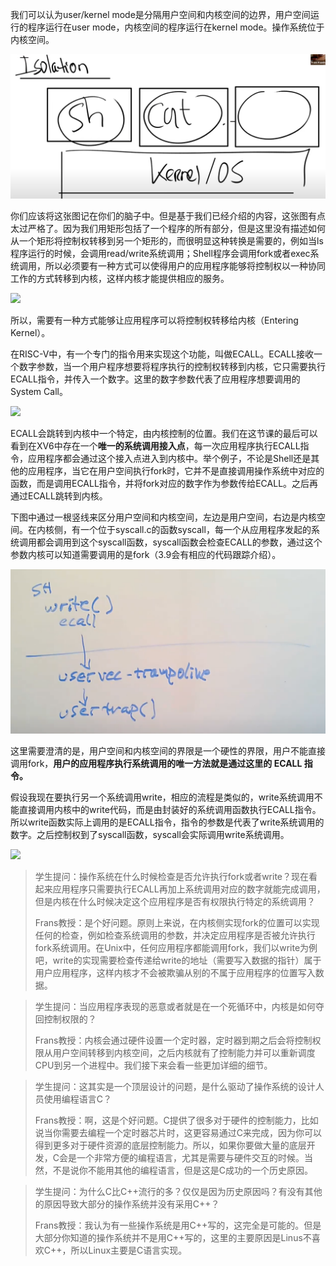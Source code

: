 我们可以认为user/kernel mode是分隔用户空间和内核空间的边界，用户空间运行的程序运行在user mode，内核空间的程序运行在kernel mode。操作系统位于内核空间。

[![](https://github.com/huihongxiao/MIT6.S081/raw/master/.gitbook/assets/image%20(165).png)](https://github.com/huihongxiao/MIT6.S081/blob/master/.gitbook/assets/image%20\(165\).png)

你们应该将这张图记在你们的脑子中。但是基于我们已经介绍的内容，这张图有点太过严格了。因为我们用矩形包括了一个程序的所有部分，但是这里没有描述如何从一个矩形将控制权转移到另一个矩形的，而很明显这种转换是需要的，例如当ls程序运行的时候，会调用read/write系统调用；Shell程序会调用fork或者exec系统调用，所以必须要有一种方式可以使得用户的应用程序能够将控制权以一种协同工作的方式转移到内核，这样内核才能提供相应的服务。

[![](https://github.com/huihongxiao/MIT6.S081/raw/master/.gitbook/assets/image%20(257).png)](https://github.com/huihongxiao/MIT6.S081/blob/master/.gitbook/assets/image%20\(257\).png)

所以，需要有一种方式能够让应用程序可以将控制权转移给内核（Entering Kernel）。

在RISC-V中，有一个专门的指令用来实现这个功能，叫做ECALL。ECALL接收一个数字参数，当一个用户程序想要将程序执行的控制权转移到内核，它只需要执行ECALL指令，并传入一个数字。这里的数字参数代表了应用程序想要调用的System Call。

[![](https://github.com/huihongxiao/MIT6.S081/raw/master/.gitbook/assets/image%20(371).png)](https://github.com/huihongxiao/MIT6.S081/blob/master/.gitbook/assets/image%20\(371\).png)

ECALL会跳转到内核中一个特定，由内核控制的位置。我们在这节课的最后可以看到在XV6中存在一个**唯一的系统调用接入点**，每一次应用程序执行ECALL指令，应用程序都会通过这个接入点进入到内核中。举个例子，不论是Shell还是其他的应用程序，当它在用户空间执行fork时，它并不是直接调用操作系统中对应的函数，而是调用ECALL指令，并将fork对应的数字作为参数传给ECALL。之后再通过ECALL跳转到内核。

下图中通过一根竖线来区分用户空间和内核空间，左边是用户空间，右边是内核空间。在内核侧，有一个位于syscall.c的函数syscall，每一个从应用程序发起的系统调用都会调用到这个syscall函数，syscall函数会检查ECALL的参数，通过这个参数内核可以知道需要调用的是fork（3.9会有相应的代码跟踪介绍）。

[![](https://github.com/huihongxiao/MIT6.S081/raw/master/.gitbook/assets/image%20(176).png)](https://github.com/huihongxiao/MIT6.S081/blob/master/.gitbook/assets/image%20\(176\).png)

这里需要澄清的是，用户空间和内核空间的界限是一个硬性的界限，用户不能直接调用fork，**用户的应用程序执行系统调用的唯一方法就是通过这里的 ECALL 指令。**

假设我现在要执行另一个系统调用write，相应的流程是类似的，write系统调用不能直接调用内核中的write代码，而是由封装好的系统调用函数执行ECALL指令。所以write函数实际上调用的是ECALL指令，指令的参数是代表了write系统调用的数字。之后控制权到了syscall函数，syscall会实际调用write系统调用。

[![](https://github.com/huihongxiao/MIT6.S081/raw/master/.gitbook/assets/image%20(361).png)](https://github.com/huihongxiao/MIT6.S081/blob/master/.gitbook/assets/image%20\(361\).png)

> 学生提问：操作系统在什么时候检查是否允许执行fork或者write？现在看起来应用程序只需要执行ECALL再加上系统调用对应的数字就能完成调用，但是内核在什么时候决定这个应用程序是否有权限执行特定的系统调用？
> 
> Frans教授：是个好问题。原则上来说，在内核侧实现fork的位置可以实现任何的检查，例如检查系统调用的参数，并决定应用程序是否被允许执行fork系统调用。在Unix中，任何应用程序都能调用fork，我们以write为例吧，write的实现需要检查传递给write的地址（需要写入数据的指针）属于用户应用程序，这样内核才不会被欺骗从别的不属于应用程序的位置写入数据。


> 学生提问：当应用程序表现的恶意或者就是在一个死循环中，内核是如何夺回控制权限的？
> 
> Frans教授：内核会通过硬件设置一个定时器，定时器到期之后会将控制权限从用户空间转移到内核空间，之后内核就有了控制能力并可以重新调度CPU到另一个进程中。我们接下来会看一些更加详细的细节。


> 学生提问：这其实是一个顶层设计的问题，是什么驱动了操作系统的设计人员使用编程语言C？
> 
> Frans教授：啊，这是个好问题。C提供了很多对于硬件的控制能力，比如说当你需要去编程一个定时器芯片时，这更容易通过C来完成，因为你可以得到更多对于硬件资源的底层控制能力。所以，如果你要做大量的底层开发，C会是一个非常方便的编程语言，尤其是需要与硬件交互的时候。当然，不是说你不能用其他的编程语言，但是这是C成功的一个历史原因。


> 学生提问：为什么C比C++流行的多？仅仅是因为历史原因吗？有没有其他的原因导致大部分的操作系统并没有采用C++？
> 
> Frans教授：我认为有一些操作系统是用C++写的，这完全是可能的。但是大部分你知道的操作系统并不是用C++写的，这里的主要原因是Linus不喜欢C++，所以Linux主要是C语言实现。